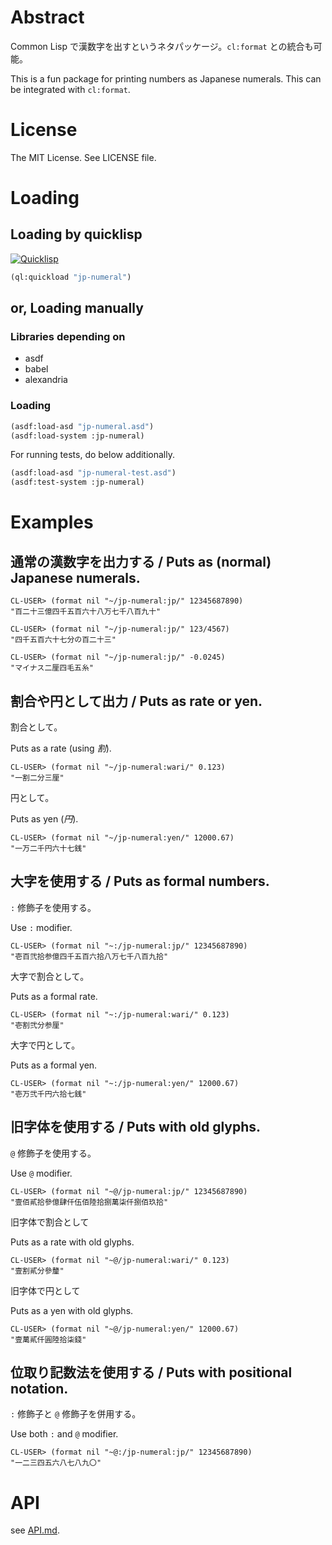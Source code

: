 # Abstract

Common Lisp で漢数字を出すというネタパッケージ。`cl:format` との統合も可能。

This is a fun package for printing numbers as Japanese numerals. This
can be integrated with `cl:format`.

# License

The MIT License. See LICENSE file.

# Loading

## Loading by quicklisp

[![Quicklisp](http://quickdocs.org/badge/jp-numeral.svg)](http://quickdocs.org/jp-numeral/)

```lisp
(ql:quickload "jp-numeral")
```

## or, Loading manually

### Libraries depending on

* asdf
* babel
* alexandria

### Loading

```lisp
(asdf:load-asd "jp-numeral.asd")
(asdf:load-system :jp-numeral)
```

For running tests, do below additionally.

```lisp
(asdf:load-asd "jp-numeral-test.asd")
(asdf:test-system :jp-numeral)
```

# Examples

## 通常の漢数字を出力する / Puts as (normal) Japanese numerals.

```
CL-USER> (format nil "~/jp-numeral:jp/" 12345687890)
"百二十三億四千五百六十八万七千八百九十"

CL-USER> (format nil "~/jp-numeral:jp/" 123/4567)
"四千五百六十七分の百二十三"

CL-USER> (format nil "~/jp-numeral:jp/" -0.0245)
"マイナス二厘四毛五糸"
```

## 割合や円として出力 / Puts as rate or yen.

割合として。

Puts as a rate (using *割*).

```
CL-USER> (format nil "~/jp-numeral:wari/" 0.123)
"一割二分三厘"
```

円として。

Puts as yen (*円*).

```
CL-USER> (format nil "~/jp-numeral:yen/" 12000.67)
"一万二千円六十七銭"
```

## 大字を使用する / Puts as formal numbers.

`:` 修飾子を使用する。

Use `:` modifier.

```
CL-USER> (format nil "~:/jp-numeral:jp/" 12345687890)
"壱百弐拾参億四千五百六拾八万七千八百九拾"
```

大字で割合として。

Puts as a formal rate.

```
CL-USER> (format nil "~:/jp-numeral:wari/" 0.123)
"壱割弐分参厘"
```

大字で円として。

Puts as a formal yen.

```
CL-USER> (format nil "~:/jp-numeral:yen/" 12000.67)
"壱万弐千円六拾七銭"
```

## 旧字体を使用する / Puts with old glyphs.

`@` 修飾子を使用する。

Use `@` modifier.

```
CL-USER> (format nil "~@/jp-numeral:jp/" 12345687890)
"壹佰貳拾參億肆仟伍佰陸拾捌萬柒仟捌佰玖拾"
```

旧字体で割合として

Puts as a rate with old glyphs.

```
CL-USER> (format nil "~@/jp-numeral:wari/" 0.123)
"壹割貳分參釐"
```

旧字体で円として

Puts as a yen with old glyphs.

```
CL-USER> (format nil "~@/jp-numeral:yen/" 12000.67)
"壹萬貳仟圓陸拾柒錢"
```

## 位取り記数法を使用する / Puts with positional notation.

`:` 修飾子と `@` 修飾子を併用する。

Use both `:` and `@` modifier.

```
CL-USER> (format nil "~@:/jp-numeral:jp/" 12345687890)
"一二三四五六八七八九〇"
```


# API

see [API.md](API.md).
